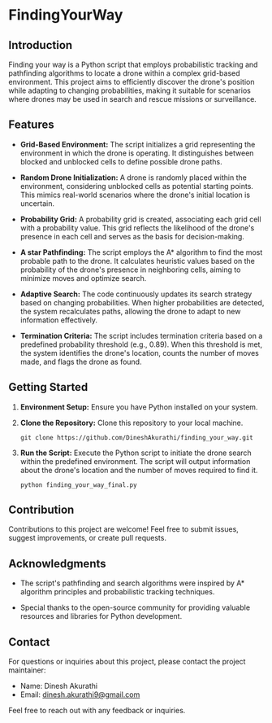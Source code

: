 # FindingYourWay

## Introduction

Finding your way is a Python script that employs probabilistic tracking and pathfinding algorithms to locate a drone within a complex grid-based environment. This project aims to efficiently discover the drone's position while adapting to changing probabilities, making it suitable for scenarios where drones may be used in search and rescue missions or surveillance.

## Features

- **Grid-Based Environment:** The script initializes a grid representing the environment in which the drone is operating. It distinguishes between blocked and unblocked cells to define possible drone paths.

- **Random Drone Initialization:** A drone is randomly placed within the environment, considering unblocked cells as potential starting points. This mimics real-world scenarios where the drone's initial location is uncertain.

- **Probability Grid:** A probability grid is created, associating each grid cell with a probability value. This grid reflects the likelihood of the drone's presence in each cell and serves as the basis for decision-making.

- **A star Pathfinding:** The script employs the A* algorithm to find the most probable path to the drone. It calculates heuristic values based on the probability of the drone's presence in neighboring cells, aiming to minimize moves and optimize search.

- **Adaptive Search:** The code continuously updates its search strategy based on changing probabilities. When higher probabilities are detected, the system recalculates paths, allowing the drone to adapt to new information effectively.

- **Termination Criteria:** The script includes termination criteria based on a predefined probability threshold (e.g., 0.89). When this threshold is met, the system identifies the drone's location, counts the number of moves made, and flags the drone as found.

## Getting Started

1. **Environment Setup:** Ensure you have Python installed on your system.

2. **Clone the Repository:** Clone this repository to your local machine.

   ```
   git clone https://github.com/DineshAkurathi/finding_your_way.git
   ```

3. **Run the Script:** Execute the Python script to initiate the drone search within the predefined environment. The script will output information about the drone's location and the number of moves required to find it.

   ```
   python finding_your_way_final.py
   ```

## Contribution

Contributions to this project are welcome! Feel free to submit issues, suggest improvements, or create pull requests.


## Acknowledgments

- The script's pathfinding and search algorithms were inspired by A* algorithm principles and probabilistic tracking techniques.

- Special thanks to the open-source community for providing valuable resources and libraries for Python development.

## Contact

For questions or inquiries about this project, please contact the project maintainer:

- Name: Dinesh Akurathi
- Email: dinesh.akurathi9@gmail.com

Feel free to reach out with any feedback or inquiries.
